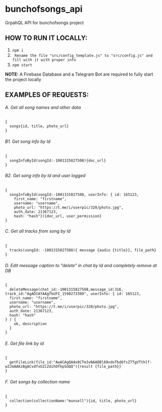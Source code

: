 # bunchofsongs_api
GrpahQL API for bunchofsongs project

## HOW TO RUN IT LOCALLY:
1. ```npm i```
2. ``` Rename the file "src/config_template.js" to "src/config.js" and fill with it with proper info```
3. ```npm start```

**NOTE:** A Firebase Database and a Telegram Bot are required to fully start the project locally

## EXAMPLES OF REQUESTS:

###### A. Get all song names and other data
```
{
  songs{id, title, photo_url}
}
```
###### B1. Get song info by Id
```
{
  songInfoById(songId:-1001315827508){doc_url}
}
```
###### B2. Get song info by Id and user logged
```
{
  songInfoById(songId:-1001315827508, userInfo: { id: 165123,
    first_name: "firstname",
    username: "username",
    photo_url: "https://t.me/i/userpic/320/photo.jpg",
    auth_date: 21367123,
    hash: "hash"}){doc_url, user_permission}
}
```

###### C. Get all tracks from song by Id
```
{
  tracks(songId: -1001315827508){ message {audio {title}}, file_path}
}
```

###### D. Edit message caption to "delete" in chat by Id and completely remove at DB
```
{
  deleteMessage(chat_id:-1001315827508,message_id:316, track_id:"AgADIAYAAgfkUFI_1590273380", userInfo: { id: 165123,
  first_name: "firstname",
  username: "username",
  photo_url: "https://t.me/i/userpic/320/photo.jpg",
  auth_date: 21367123,
  hash: "hash"
} ) {
    ok, description
  }
}

```

###### E. Get file link by id
```
{
  getFileLink(file_id:"AwACAgQAAx0CTm3vNAADBl69xdoTbd6fsZ7TgVTthlf-wZJmAAKzBgACvdfxUZiZdihOfhpSGQQ"){result {file_path}}
}
```
###### F. Get songs by collection name
```
{
  collection(collectionName:"munsell"){id, title, photo_url}
}
```